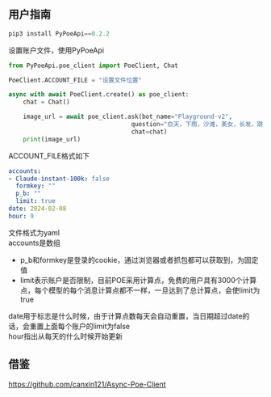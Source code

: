 ## 用户指南

```python
pip3 install PyPoeApi==0.2.2
```

设置账户文件，使用PyPoeApi
```python
from PyPoeApi.poe_client import PoeClient, Chat

PoeClient.ACCOUNT_FILE = "设置文件位置"

async with await PoeClient.create() as poe_client:
    chat = Chat()

    image_url = await poe_client.ask(bot_name="Playground-v2",
                                  question="白天，下雨，沙滩，美女，长发，跳舞",
                                  chat=chat)
    print(image_url)

```
ACCOUNT_FILE格式如下
```yaml
accounts:
- Claude-instant-100k: false
  formkey: ""
  p_b: ""
  limit: true
date: 2024-02-08
hour: 9
```
文件格式为yaml  
accounts是数组  
- p_b和formkey是登录的cookie，通过浏览器或者抓包都可以获取到，为固定值 
- limit表示账户是否限制，目前POE采用计算点，免费的用户具有3000个计算点，每个模型的每个消息计算点都不一样，一旦达到了总计算点，会使limit为true    

date用于标志是什么时候，由于计算点数每天会自动重置，当日期超过date的话，会重置上面每个账户的limit为false  
hour指出从每天的什么时候开始更新

## 借鉴
https://github.com/canxin121/Async-Poe-Client